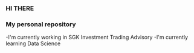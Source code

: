### HI THERE
### My personal repository

-I'm currently working in SGK Investment Trading Advisory
-I'm currently learning Data Science

